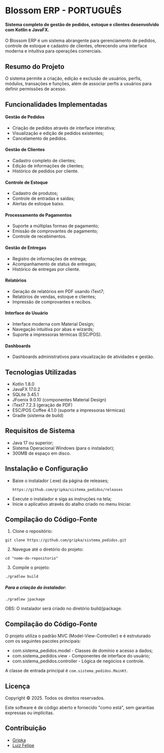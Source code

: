 # Blossom ERP - PORTUGUÊS

#### Sistema completo de gestão de pedidos, estoque e clientes desenvolvido com Kotlin e JavaFX.

O Blossom ERP é um sistema abrangente para gerenciamento de pedidos, controle de estoque e cadastro de clientes, oferecendo uma interface moderna e intuitiva para operações comerciais.


## Resumo do Projeto

O sistema permite a criação, edição e exclusão de usuários, perfis, módulos, transações e funções, além de associar perfis a usuários para definir permissões de acesso.

## Funcionalidades Implementadas

#### Gestão de Pedidos
- Criação de pedidos através de interface interativa;
- Visualização e edição de pedidos existentes;
- Cancelamento de pedidos.
  
#### Gestão de Clientes 
- Cadastro completo de clientes;
- Edição de informações de clientes;
- Histórico de pedidos por cliente.

#### Controle de Estoque
- Cadastro de produtos;
- Controle de entradas e saídas;
- Alertas de estoque baixo.

#### Processamento de Pagamentos
- Suporte a múltiplas formas de pagamento;
- Emissão de comprovantes de pagamento;
- Controle de recebimentos.

#### Gestão de Entregas
- Registro de informações de entrega;
- Acompanhamento de status de entregas;
- Histórico de entregas por cliente.

#### Relatórios
- Geração de relatórios em PDF usando iText7;
- Relatórios de vendas, estoque e clientes;
- Impressão de comprovantes e recibos.

#### Interface do Usuário
- Interface moderna com Material Design;
- Navegação intuitiva por abas e wizards;
- Suporte a impressoras térmicas (ESC/POS).

#### Dashboards
- Dashboards administrativos para visualização de atividades e gestão.

## Tecnologias Utilizadas
- Kotlin 1.8.0
- JavaFX 17.0.2
- SQLite 3.45.1
- JFoenix 9.0.10 (componentes Material Design)
- iText7 7.2.3 (geração de PDF)
- ESC/POS Coffee 4.1.0 (suporte a impressoras térmicas)
- Gradle (sistema de build)

## Requisitos de Sistema
- Java 17 ou superior;
- Sistema Operacional Windows (para o instalador);
- 300MB de espaço em disco.

## Instalação e Configuração
- Baixe o instalador (.exe) da página de releases;
  ```
  https://github.com/gripka/sistema_pedidos/releases
  ```
- Execute o instalador e siga as instruções na tela;
- Inicie o aplicativo através do atalho criado no menu Iniciar.

## Compilação do Código-Fonte

1. Clone o repositório:
  ```
  git clone https://github.com/gripka/sistema_pedidos.git
  ```

2. Navegue até o diretório do projeto:
  ```
  cd "nome-do-repositorio"
  ```
3. Compile o projeto:
  ```
  ./gradlew build
  ```
##### Para a criação do instalador:
  ```
  ./gradlew jpackage
  ```
OBS: O instalador será criado no diretório build/jpackage.

## Compilação do Código-Fonte
O projeto utiliza o padrão MVC (Model-View-Controller) e é estruturado com os seguintes pacotes principais:

- com.sistema_pedidos.model - Classes de domínio e acesso a dados;
- com.sistema_pedidos.view - Componentes de interface do usuário;
- com.sistema_pedidos.controller - Lógica de negócios e controle.

A classe de entrada principal é ```com.sistema_pedidos.MainKt```.

## Licença
Copyright © 2025. Todos os direitos reservados.

Este software é de código aberto e fornecido "como está", sem garantias expressas ou implícitas.

## Contribuição
- [Gripka](https://github.com/gripka)
- [Luiz Felipe](https://github.com/luizmachado432)
